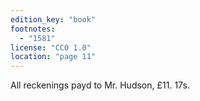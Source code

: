 ```yaml
---
edition_key: "book"
footnotes:
  - "1581"
license: "CC0 1.0"
location: "page 11"
---
```

All reckenings payd to Mr. Hudson, £11. 17s.
